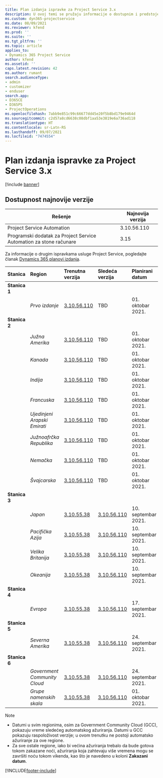 ```yaml
---
title: Plan izdanja ispravke za Project Service 3.x
description: U ovoj temi se pružaju informacije o dostupnim i predstojećim izdanjima usluge Dynamics 365 Project Service Automation.
ms.custom: dyn365-projectservice
ms.date: 08/09/2021
ms.reviewer: kfend
ms.prod: ''
ms.suite: ''
ms.tgt_pltfrm: ''
ms.topic: article
applies_to:
- Dynamics 365 Project Service
author: kfend
ms.assetid: ''
caps.latest.revision: 42
ms.author: rumant
search.audienceType:
- admin
- customizer
- enduser
search.app:
- D365CE
- D365PS
- ProjectOperations
ms.openlocfilehash: 7abb9e851c99c66677dd45e20f5b8bd179e9464d
ms.sourcegitcommit: c2d57a8cd6638c08dbf1aa53e3819e6a736ad118
ms.translationtype: HT
ms.contentlocale: sr-Latn-RS
ms.lasthandoff: 09/07/2021
ms.locfileid: "7474554"
---
```

# <a name="update-release-schedule-for-project-service-3x"></a>Plan izdanja ispravke za Project Service 3.x

[!include [banner](../includes/psa-now-project-operations.md)]

## <a name="latest-version-availability"></a>Dostupnost najnovije verzije

| Rešenje  | Najnovija verzija |
|-------|----|
| Project Service Automation    | 3.10.56.110 |
| Programski dodatak za Project Service Automation za stone računare                | 3.15          |

Za informacije o drugim ispravkama usluge Project Service, pogledajte članak [Dynamics 365 planovi izdanja](/dynamics365/release-plans/). 

| Stanica  | Region | Trenutna verzija | Sledeća verzija |  Planirani datum
| :---   | :---   | :---   | :---   |:---   |         
|<strong>Stanica 1</strong> | |  |  | |
| | <i>Prvo izdanje</i> | [3.10.56.110](whats-new-ur-35.md) | TBD | 01. oktobar 2021.
|<strong>Stanica 2</strong> | |  |  | |
| | <i>Južna Amerika</i> | [3.10.56.110](whats-new-ur-35.md) | TBD | 01. oktobar 2021.
| | <i>Kanada</i> | [3.10.56.110](whats-new-ur-35.md) | TBD | 01. oktobar 2021.
| | <i>Indija</i> | [3.10.56.110](whats-new-ur-35.md) | TBD | 01. oktobar 2021.
| | <i>Francuska</i> | [3.10.56.110](whats-new-ur-35.md) | TBD | 01. oktobar 2021.
| | <i>Ujedinjeni Arapski Emirati</i> | [3.10.56.110](whats-new-ur-35.md) | TBD | 01. oktobar 2021.
| | <i>Južnoafrčka Republika</i> | [3.10.56.110](whats-new-ur-35.md) | TBD | 01. oktobar 2021.
| | <i>Nemačka</i> | [3.10.56.110](whats-new-ur-35.md) | TBD | 01. oktobar 2021.
| | <i>Švajcarska</i> | [3.10.56.110](whats-new-ur-35.md) | TBD | 01. oktobar 2021.
|<strong>Stanica 3</strong> | |  |  | |
| | <i>Japan</i> | [3.10.55.38](whats-new-ur-34.md) | [3.10.56.110](whats-new-ur-35.md) | 10. septembar 2021.
| | <i>Pacifička Azija</i> | [3.10.55.38](whats-new-ur-34.md) | [3.10.56.110](whats-new-ur-35.md) | 10. septembar 2021.
| | <i>Velika Britanija</i> | [3.10.55.38](whats-new-ur-34.md) | [3.10.56.110](whats-new-ur-35.md) | 10. septembar 2021.
| | <i>Okeanija</i> | [3.10.55.38](whats-new-ur-34.md) | [3.10.56.110](whats-new-ur-35.md) | 10. septembar 2021.
|<strong>Stanica 4</strong> | |  |  | |
| | <i>Evropa</i> | [3.10.55.38](whats-new-ur-34.md) | [3.10.56.110](whats-new-ur-35.md) | 17. septembar 2021.
|<strong>Stanica 5</strong> | |  |  | |
| | <i>Severna Amerika</i> | [3.10.55.38](whats-new-ur-34.md) | [3.10.56.110](whats-new-ur-35.md) | 24. septembar 2021.
|<strong>Stanica 6</strong> | |  |  | |
| | <i>Government Community Cloud</i> | [3.10.55.38](whats-new-ur-34.md) | [3.10.56.110](whats-new-ur-35.md) | 24. septembar 2021.
| | <i>Grupe namenskih skala</i> | [3.10.55.38](whats-new-ur-34.md) | [3.10.56.110](whats-new-ur-35.md) | 01. oktobar 2021.

>[!Note]
> - Datumi u svim regionima, osim za Government Community Cloud (GCC), pokazuju vreme sledećeg automatskog ažuriranja. Datumi u GCC pokazuju raspoloživost verzije; u ovom trenutku ne postoji automatsko ažuriranje za ove regione.
> - Za sve ostale regione, iako bi većina ažuriranja trebalo da bude gotova tokom zakazane noći, ažuriranja koja zahtevaju više vremena mogu se završiti noću tokom vikenda, kao što je navedeno u koloni **Zakazani datum**.


[!INCLUDE[footer-include](../includes/footer-banner.md)]
